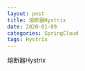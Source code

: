 ```yaml
---
layout: post
title: 熔断器Hystrix
date: 2020-01-09
categories: SpringCloud
tags: Hystrix
---
```

熔断器Hystrix
